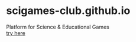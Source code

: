 # scigames-club.github.io
Platform for Science &amp; Educational Games  
[try here](http://scigames.club/)

